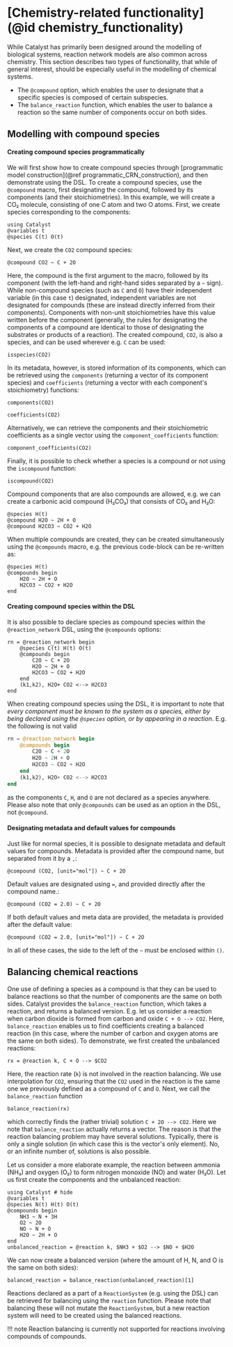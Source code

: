 # [Chemistry-related functionality](@id chemistry_functionality)

While Catalyst has primarily been designed around the modelling of biological systems, reaction network models are also common across chemistry. This section describes two types of functionality, that while of general interest, should be especially useful in the modelling of chemical systems.
- The `@compound` option, which enables the user to designate that a specific species is composed of certain subspecies.
- The `balance_reaction` function, which enables the user to balance a reaction so the same number of components occur on both sides.

## Modelling with compound species

#### Creating compound species programmatically
We will first show how to create compound species through [programmatic model construction](@ref programmatic_CRN_construction), and then demonstrate using the DSL. To create a compound species, use the `@compound` macro, first designating the compound, followed by its components (and their stoichiometries). In this example, we will create a CO₂ molecule, consisting of one C atom and two O atoms. First, we create species corresponding to the components:
```@example chem1
using Catalyst
@variables t
@species C(t) O(t) 
```
Next, we create the `CO2` compound species:
```@example chem1
@compound CO2 ~ C + 2O
```
Here, the compound is the first argument to the macro, followed by its component (with the left-hand and right-hand sides separated by a `~` sign). While non-compound species (such as `C` and `O`) have their independent variable (in this case `t`) designated, independent variables are not designated for compounds (these are instead directly inferred from their components). Components with non-unit stoichiometries have this value written before the component (generally, the rules for designating the components of a compound are identical to those of designating the substrates or products of a reaction). The created compound, `CO2`, is also a species, and can be used wherever e.g. `C` can be used:
```@example chem1
isspecies(CO2)
```
In its metadata, however, is stored information of its components, which can be retrieved using the `components` (returning a vector of its component species) and `coefficients` (returning a vector with each component's stoichiometry) functions:
```@example chem1
components(CO2)
```
```@example chem1
coefficients(CO2)
```
Alternatively, we can retrieve the components and their stoichiometric coefficients as a single vector using the `component_coefficients` function:
```@example chem1
component_coefficients(CO2)
```
Finally, it is possible to check whether a species is a compound or not using the `iscompound` function:
```@example chem1
iscompound(CO2)
```

Compound components that are also compounds are allowed, e.g. we can create a carbonic acid compound (H₂CO₃) that consists of CO₂ and H₂O:
```@example chem1
@species H(t)
@compound H2O ~ 2H + O
@compound H2CO3 ~ CO2 + H2O
```

When multiple compounds are created, they can be created simultaneously using the `@compounds` macro, e.g. the previous code-block can be re-written as:
```@example chem1
@species H(t)
@compounds begin
    H2O ~ 2H + O
    H2CO3 ~ CO2 + H2O
end
```

#### Creating compound species within the DSL
It is also possible to declare species as compound species within the `@reaction_network` DSL, using the `@compounds` options:
```@example chem1
rn = @reaction_network begin
    @species C(t) H(t) O(t)
    @compounds begin
        C2O ~ C + 2O
        H2O ~ 2H + O
        H2CO3 ~ CO2 + H2O
    end
    (k1,k2), H2O+ CO2 <--> H2CO3
end
```
When creating compound species using the DSL, it is important to note that *every component must be known to the system as a species, either by being declared using the `@species` option, or by appearing in a reaction*. E.g. the following is not valid
```julia 
rn = @reaction_network begin
    @compounds begin
        C2O ~ C + 2O
        H2O ~ 2H + O
        H2CO3 ~ CO2 + H2O
    end
    (k1,k2), H2O+ CO2 <--> H2CO3
end
```
as the components `C`, `H`, and `O` are not declared as a species anywhere. Please also note that only `@compounds` can be used as an option in the DSL, not `@compound`.

#### Designating metadata and default values for compounds
Just like for normal species, it is possible to designate metadata and default values for compounds. Metadata is provided after the compound name, but separated from it by a `,`:
```@example chem1
@compound (CO2, [unit="mol"]) ~ C + 2O
```
Default values are designated using `=`, and provided directly after the compound name.:
```@example chem1
@compound (CO2 = 2.0) ~ C + 2O
```
If both default values and meta data are provided, the metadata is provided after the default value:
```@example chem1
@compound (CO2 = 2.0, [unit="mol"]) ~ C + 2O
```
In all of these cases, the side to the left of the `~` must be enclosed within `()`.

## Balancing chemical reactions
One use of defining a species as a compound is that they can be used to balance reactions so that the number of components are the same on both sides. Catalyst provides the `balance_reaction` function, which takes a reaction, and returns a balanced version. E.g. let us consider a reaction when carbon dioxide is formed from carbon and oxide `C + O --> CO2`. Here, `balance_reaction` enables us to find coefficients creating a balanced reaction (in this case, where the number of carbon and oxygen atoms are the same on both sides). To demonstrate, we first created the unbalanced reactions:
```@example chem1
rx = @reaction k, C + O --> $CO2
```
Here, the reaction rate (`k`) is not involved in the reaction balancing. We use interpolation for `CO2`, ensuring that the `CO2` used in the reaction is the same one we previously defined as a compound of `C` and `O`. Next, we call the `balance_reaction` function
```@example chem1
balance_reaction(rx)
```
which correctly finds the (rather trivial) solution `C + 2O --> CO2`. Here we note that `balance_reaction` actually returns a vector. The reason is that the reaction balancing problem may have several solutions. Typically, there is only a single solution (in which case this is the vector's only element). No, or an infinite number of, solutions is also possible.

Let us consider a more elaborate example, the reaction between ammonia (NH₃) and oxygen (O₂) to form nitrogen monoxide (NO) and water (H₂O). Let us first create the components and the unbalanced reaction:
```@example chem2
using Catalyst # hide
@variables t
@species N(t) H(t) O(t) 
@compounds begin
    NH3 ~ N + 3H
    O2 ~ 2O
    NO ~ N + O
    H2O ~ 2H + O
end
unbalanced_reaction = @reaction k, $NH3 + $O2 --> $NO + $H2O
```
We can now create a balanced version (where the amount of H, N, and O is the same on both sides):
```@example chem2
balanced_reaction = balance_reaction(unbalanced_reaction)[1]
```

Reactions declared as a part of a `ReactionSystem` (e.g. using the DSL) can be retrieved for balancing using the `reaction` function. Please note that balancing these will not mutate the `ReactionSystem`, but a new reaction system will need to be created using the balanced reactions.

!!! note
    Reaction balancing is currently not supported for reactions involving compounds of compounds.